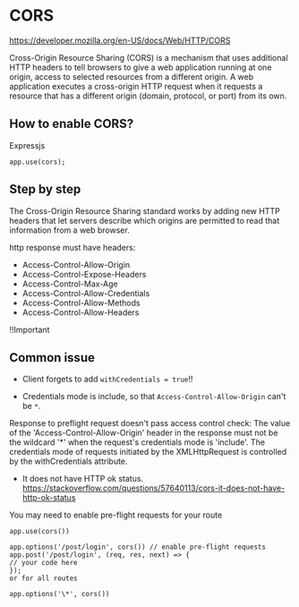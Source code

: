 # CORS

https://developer.mozilla.org/en-US/docs/Web/HTTP/CORS

Cross-Origin Resource Sharing (CORS) is a mechanism that uses additional HTTP headers to tell browsers to give a web application running at one origin, access to selected resources from a different origin. A web application executes a cross-origin HTTP request when it requests a resource that has a different origin (domain, protocol, or port) from its own.

## How to enable CORS?

Expressjs

```
app.use(cors);
```

## Step by step

The Cross-Origin Resource Sharing standard works by adding new HTTP headers that let servers describe which origins are permitted to read that information from a web browser.

http response must have headers:

- Access-Control-Allow-Origin
- Access-Control-Expose-Headers
- Access-Control-Max-Age
- Access-Control-Allow-Credentials
- Access-Control-Allow-Methods
- Access-Control-Allow-Headers

!!Important

## Common issue

- Client forgets to add `withCredentials = true`!!

- Credentials mode is include, so that `Access-Control-Allow-Origin` can't be `*`.

Response to preflight request doesn't pass access control check: The value of the 'Access-Control-Allow-Origin' header in the response must not be the wildcard '\*' when the request's credentials mode is 'include'. The credentials mode of requests initiated by the XMLHttpRequest is controlled by the withCredentials attribute.

- It does not have HTTP ok status.
  https://stackoverflow.com/questions/57640113/cors-it-does-not-have-http-ok-status

You may need to enable pre-flight requests for your route

```
app.use(cors())

app.options('/post/login', cors()) // enable pre-flight requests
app.post('/post/login', (req, res, next) => {
// your code here
});
or for all routes

app.options('\*', cors())
```
